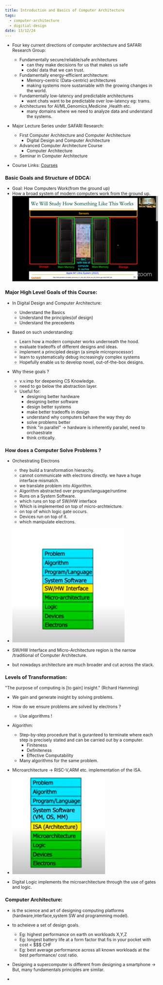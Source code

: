 ```yaml
---
title: Introduction and Basics of Computer Architecture
tags:
  - computer-architecture
  - digitial-design
date: 13/12/24
---
```

- Four key current directions of computer architecture and SAFARI Research Group:
	- Fundamentally secure/reliable/safe architectures
		- can they make decisions for us that makes us safe
		- code/ data that we can trust.
	- Fundamentally energy-efficient architecture:
		- Memory-centric (Data-centric) architectures
		- making systems more sustaniable with the growing changes in the world.
	- Fundamentally low-latency and predictable architectures
		- want chats want to be predictable over low-latency eg: trams.
	- Architectures for AI/ML,Genomics,Medicine ,Health etc.
		- many domains where we need to analyze data and understand the systems.

- Major Lecture Series under SAFARI Research:
	- First Computer Architecture and Computer Architecture 
		- Digital Design and Computer Architecture
	- Advanced Computer Architecture Course 
		- Computer Architecture 
	- Seminar in Computer Architecture

- Course Links:
	[Courses](https://safari.ethz.ch/courses)

### Basic Goals and Structure of DDCA:
- Goal: How Computers Work(from the ground up)
- How a broad system of modern computers work from the ground up.
![Apple Chip](image.png)

### Major High Level Goals of this Course:

- In Digital Design and Computer Architecture:
	- Understand the Basics
	- Understand the principles(of design)
	- Understand the precedents

- Based on such understanding:
	- Learn how a modern computer works underneath the hood.
	- evaluate tradeoffs of different designs and ideas.
	- implement a principled design (a simple microprocessor)
	- learn to systematically debug increasingly complex systems 
	- Hopefully enable us to develop novel, out-of-the-box designs.

- Why these goals ?
	- v.v.imp for deepening CS Knowledge.
	- need to go below the abstraction layer.
	- Useful for:
		- designing better hardware
		- designing better software
		- design better systems 
		- make better tradeoffs in design 
		- understand why computers behave the way they do
		- solve problems better 
		- think "in parallel" -> hardware is inherently parallel, need to orchaestrate 
		- think critically.

### How does a Computer Solve Problems ?

- Orchestrating Electrons 
	- they build a transformation hierarchy.
	- cannot communicate with electrons directly. we have a huge interface mismatch.
	- we translate problem into Algorithm.
	- Algorithm abstracted over program/language/runtime
	- Runs on a System Software.
	- which runs on top of SW/HW interface 
	- Which is implemented on top of micro-archteicture.
	- on top of which logic gate occurs.
	- Devices run on top of it.
	- which manipulate electrons.

- ![Transformation Hierarchy](image-1.png)

- SW/HW Interface and Micro-Architecture region is the narrow /traditional of Computer Architecture.
- but nowadays architecture are much broader and cut across the stack.

### Levels of Transformation:

"The purpose of computing is [to gain] insight." (Rchard Hamming)
- We gain and generate insight by solving problems.
- How do we ensure problems are solved by electrons ?
	- Use algorithms !

- Algorithm:
	- Step-by-step procedure that is guranteed to terminate where each step is precisely stated and can be carried out by a computer.
		- Finiteness
		- Definiteness 
		- Effective Computability 
	- Many algorithms for the same problem.

- Microarchitecture -> RISC-V,ARM etc. implementation of the ISA.
- ![Transformation Hierarchy](image-2.png)
- Digital Logic implements the microarchitecture through the use of gates and logic.

### Computer Architecture:
- is the science and art of designing computing platforms (hardware,interface,system SW and programming model).
- to acheieve a set of design goals.
	- Eg: highest performance on earth on workloads X,Y,Z
	- Eg: longest battery life at a form factor that fis in your pocket with cost < $$$ CHF
	- Eg: best average performance across all known workloads at the best performance/ cost ratio.

- Designing a supercomputer is different from designing a smartphone -> But, many fundamentals principles are similar.

- 